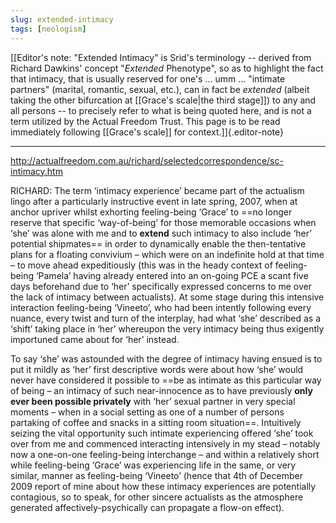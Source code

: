 ```yaml
---
slug: extended-intimacy
tags: [neologism]
---
```


[\[Editor's note: "Extended Intimacy" is Srid's terminology -- derived from Richard Dawkins' concept "*Extended* Phenotype", so as to highlight the fact that intimacy, that is usually reserved for one's ... umm ... "intimate partners" (marital, romantic, sexual, etc.), can in fact be *extended* (albeit taking the other bifurcation at [[Grace's scale|the third stage]]) to any and all persons -- to precisely refer to what is being quoted here, and is not a term utilized by the Actual Freedom Trust. This page is to be read immediately following [[Grace's scale]] for context.\]]{.editor-note}

---

http://actualfreedom.com.au/richard/selectedcorrespondence/sc-intimacy.htm

RICHARD: The term ‘intimacy experience’ became part of the actualism lingo after a particularly instructive event in late spring, 2007, when at anchor upriver whilst exhorting feeling-being ‘Grace’ to ==no longer reserve that specific ‘way-of-being’ for those memorable occasions when ‘she’ was alone with me and to **extend** such intimacy to also include ‘her’ potential shipmates== in order to dynamically enable the then-tentative plans for a floating convivium – which were on an indefinite hold at that time – to move ahead expeditiously (this was in the heady context of feeling-being ‘Pamela’ having already entered into an on-going PCE a scant five days beforehand due to ‘her’ specifically expressed concerns to me over the lack of intimacy between actualists). At some stage during this intensive interaction feeling-being ‘Vineeto’, who had been intently following every nuance, every twist and turn of the interplay, had what ‘she’ described as a ‘shift’ taking place in ‘her’ whereupon the very intimacy being thus exigently importuned came about for ‘her’ instead.

To say ‘she’ was astounded with the degree of intimacy having ensued is to put it mildly as ‘her’ first descriptive words were about how ‘she’ would never have considered it possible to ==be as intimate as this particular way of being – an intimacy of such near-innocence as to have previously **only ever been possible privately** with ‘her’ sexual partner in very special moments – when in a social setting as one of a number of persons partaking of coffee and snacks in a sitting room situation==. Intuitively seizing the vital opportunity such intimate experiencing offered ‘she’ took over from me and commenced interacting intensively in my stead – notably now a one-on-one feeling-being interchange – and within a relatively short while feeling-being ‘Grace’ was experiencing life in the same, or very similar, manner as feeling-being ‘Vineeto’ (hence that 4th of December 2009 report of mine about how these intimacy experiences are potentially contagious, so to speak, for other sincere actualists as the atmosphere generated affectively-psychically can propagate a flow-on effect).